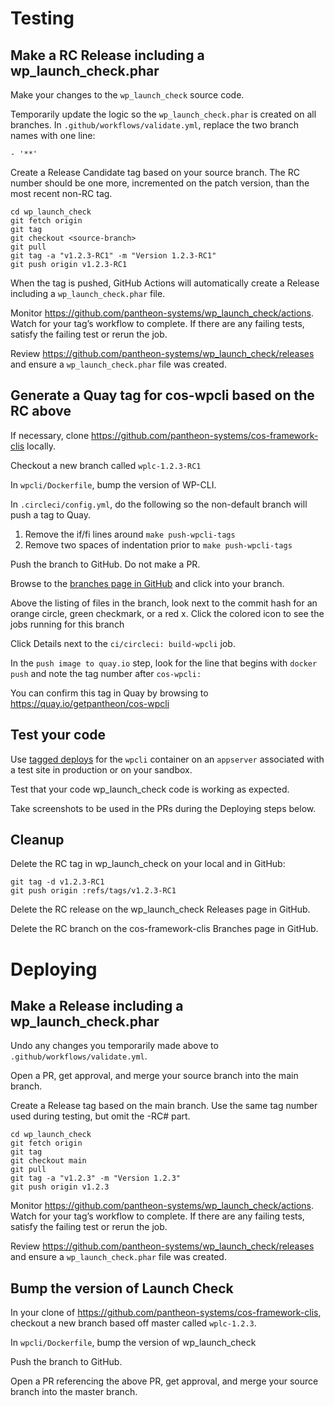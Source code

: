 # Testing

## Make a RC Release including a wp_launch_check.phar
Make your changes to the `wp_launch_check` source code.

Temporarily update the logic so the `wp_launch_check.phar` is created on all branches. In `.github/workflows/validate.yml`, replace the two branch names with one line:
```
- '**'
```

Create a Release Candidate tag based on your source branch.  The RC number should be one more, incremented on the patch version, than the most recent non-RC tag.

```
cd wp_launch_check
git fetch origin
git tag
git checkout <source-branch>
git pull
git tag -a "v1.2.3-RC1" -m "Version 1.2.3-RC1"
git push origin v1.2.3-RC1
```
When the tag is pushed, GitHub Actions will automatically create a Release including a `wp_launch_check.phar` file.

Monitor https://github.com/pantheon-systems/wp_launch_check/actions.  Watch for your tag’s workflow to complete.  If there are any failing tests, satisfy the failing test or rerun the job.

Review https://github.com/pantheon-systems/wp_launch_check/releases and ensure a `wp_launch_check.phar` file was created.

## Generate a Quay tag for cos-wpcli based on the RC above

If necessary, clone https://github.com/pantheon-systems/cos-framework-clis locally.

Checkout a new branch called `wplc-1.2.3-RC1`

In `wpcli/Dockerfile`, bump the version of WP-CLI.

In `.circleci/config.yml`, do the following so the non-default branch will push a tag to Quay.
1. Remove the if/fi lines around  `make push-wpcli-tags`
2. Remove two spaces of indentation prior to `make push-wpcli-tags`

Push the branch to GitHub.  Do not make a PR.

Browse to the [branches page in GitHub](https://github.com/pantheon-systems/cos-framework-clis/branches) and click into your branch.

Above the listing of files in the branch, look next to the commit hash for an orange circle, green checkmark, or a red x.  Click the colored icon to see the jobs running for this branch

Click Details next to the `ci/circleci: build-wpcli` job.

In the `push image to quay.io` step, look for the line that begins with `docker push` and note the tag number after `cos-wpcli:`

You can confirm this tag in Quay by browsing to https://quay.io/getpantheon/cos-wpcli

## Test your code

Use [tagged deploys](https://github.com/pantheon-systems/infrastructure/blob/master/docs/tagged-deploys.md) for the `wpcli` container on an `appserver` associated with a test site in production or on your sandbox.

Test that your code wp_launch_check code is working as expected.

Take screenshots to be used in the PRs during the Deploying steps below.

## Cleanup

Delete the RC tag in wp_launch_check on your local and in GitHub:
```
git tag -d v1.2.3-RC1
git push origin :refs/tags/v1.2.3-RC1
```

Delete the RC release on the wp_launch_check Releases page in GitHub.

Delete the RC branch on the cos-framework-clis Branches page in GitHub.

# Deploying

## Make a Release including a wp_launch_check.phar

Undo any changes you temporarily made above to `.github/workflows/validate.yml`.

Open a PR, get approval, and merge your source branch into the main branch.

Create a Release tag based on the main branch.  Use the same tag number used during testing, but omit the -RC# part.
```
cd wp_launch_check
git fetch origin
git tag
git checkout main
git pull
git tag -a "v1.2.3" -m "Version 1.2.3"
git push origin v1.2.3
```
Monitor https://github.com/pantheon-systems/wp_launch_check/actions.  Watch for your tag’s workflow to complete.  If there are any failing tests, satisfy the failing test or rerun the job.

Review https://github.com/pantheon-systems/wp_launch_check/releases and ensure a `wp_launch_check.phar` file was created.

## Bump the version of Launch Check

In your clone of https://github.com/pantheon-systems/cos-framework-clis, checkout a new branch based off master called `wplc-1.2.3`.

In `wpcli/Dockerfile`, bump the version of wp_launch_check

Push the branch to GitHub.

Open a PR referencing the above PR, get approval, and merge your source branch into the master branch.
